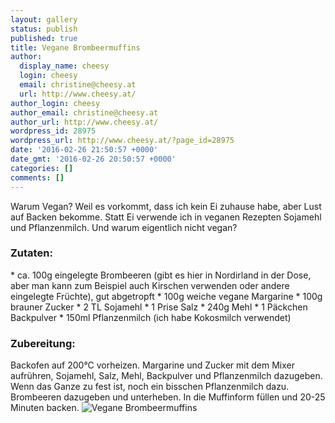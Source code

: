 ```yaml
---
layout: gallery
status: publish
published: true
title: Vegane Brombeermuffins
author:
  display_name: cheesy
  login: cheesy
  email: christine@cheesy.at
  url: http://www.cheesy.at/
author_login: cheesy
author_email: christine@cheesy.at
author_url: http://www.cheesy.at/
wordpress_id: 28975
wordpress_url: http://www.cheesy.at/?page_id=28975
date: '2016-02-26 21:50:57 +0000'
date_gmt: '2016-02-26 20:50:57 +0000'
categories: []
comments: []
---
```

Warum Vegan? Weil es vorkommt, dass ich kein Ei zuhause habe, aber Lust auf Backen bekomme. Statt Ei verwende ich in veganen Rezepten Sojamehl und Pflanzenmilch. Und warum eigentlich nicht vegan?
### Zutaten:
\* ca. 100g eingelegte Brombeeren (gibt es hier in Nordirland in der Dose, aber man kann zum Beispiel auch Kirschen verwenden oder andere eingelegte Früchte), gut abgetropft
\* 100g weiche vegane Margarine
\* 100g brauner Zucker
\* 2 TL Sojamehl
\* 1 Prise Salz
\* 240g Mehl
\* 1 Päckchen Backpulver
\* 150ml Pflanzenmilch (ich habe Kokosmilch verwendet)
### Zubereitung:
Backofen auf 200°C vorheizen.
Margarine und Zucker mit dem Mixer aufrühren, Sojamehl, Salz, Mehl, Backpulver und Pflanzenmilch dazugeben. Wenn das Ganze zu fest ist, noch ein bisschen Pflanzenmilch dazu. Brombeeren dazugeben und unterheben. In die Muffinform füllen und 20-25 Minuten backen.
![Vegane Brombeermuffins](http://www.cheesy.at/wp-content/uploads/Vegane-Brombeermuffins.jpg)
